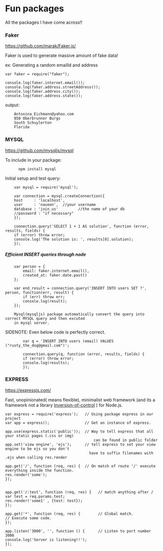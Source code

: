 # Fun packages
All the packages I have come across!!

### Faker
https://github.com/marak/Faker.js/

  Faker is used to generate massive amount of fake data!
    
  ex: 
    Generating a random emailId and address
    
    var faker = require("faker");

    console.log(faker.internet.email());
    console.log(faker.address.streetAddress());
    console.log(faker.address.city());
    console.log(faker.address.state());
    

output: 
       
        Antonina_Eichmann@yahoo.com
        850 Oberbrunner Burgs
        South Schuylerton
        Florida



### MYSQL
  https://github.com/mysqljs/mysql
  
  To include in your package:
        
          npm install mysql
   
   Initial setup and test query:
        
        var mysql = require('mysql');

        var connection = mysql.createConnection({
        host     : 'localhost',
        user     : 'naveen',  //your username
        database : 'join_us'         //the name of your db
        //password : "if necessary"
        });
        
        connection.query('SELECT 1 + 1 AS solution', function (error, results, fields) {
        if (error) throw error;
        console.log('The solution is: ', results[0].solution);
        });
        
  ##### Efficient INSERT queries through node
        
        var person = {
            email: faker.internet.email(),
            created_at: faker.date.past()
        };

        var end_result = connection.query('INSERT INTO users SET ?', person, function(err, result) {
            if (err) throw err;
            console.log(result);
        });
        
        Mysql(mysqljs) package automatically convert the query into correct MYSQL query and then excuted
        in mysql server.
        
  
  SIDENOTE: Even below code is perfectly correct.
            
            var q = 'INSERT INTO users (email) VALUES ("rusty_the_dog@gmail.com")';

            connection.query(q, function (error, results, fields) {
            if (error) throw error;
            console.log(results);
            });

### EXPRESS 
   https://expressjs.com/
    
   Fast, unopinionated( means flexible), minimalist web framework (and its a framework not a library [Inversion-of-control](https://www.programcreek.com/2011/09/what-is-the-difference-between-a-java-library-and-a-framework/) )
  for Node.js.
  

    var express = require('express');   // Using package express in our project 
    var app = express();                // Get an instance of express.

    app.use(express.static('public'));  // Way to tell express that all your static pages (.css or img)
                                            can be found in public folder
    app.set('view engine', 'ejs');      // tell express to set your view engine to be ejs so you don't 
                                          have to suffix filenames with .ejs when calling res.render

    app.get('/', function (req, res) {  // On match of route '/' execute everything inside the function.
    res.render('some');
    });


    app.get('/:test', function (req, res) {   // match anything after /
    var test = req.params.test;
    res.render('some1' , {test: test});
    });

    app.get('*', function (req, res) {        // Global match.
    // Execute some code.
    });

    app.listen('3000', '', function () {      // Listen to port number 3000
    console.log('Server is listening!!');
    }); 
